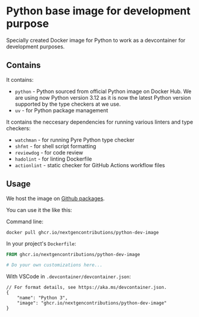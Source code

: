 # Python base image for development purpose

Specially created Docker image for Python to work as a devcontainer for development purposes. 

## Contains

It contains:

- `python` - Python sourced from official Python image on Docker Hub. We are using now Python version 3.12 as it is now the latest Python version supported by the type checkers at we use. 
- `uv` - for Python package management

It contains the neccesary dependencies for running various linters and type checkers:

- `watchman` - for running Pyre Python type checker 
- `shfmt` - for shell script formatting
- `reviewdog` - for code review
- `hadolint` - for linting Dockerfile
- `actionlint` - static checker for GitHub Actions workflow files

## Usage

We host the image on [Github packages](https://github.com/NextGenContributions/python-dev-image/pkgs/container/python-dev-image).

You can use it the like this:

Command line:
```shell
docker pull ghcr.io/nextgencontributions/python-dev-image
```

In your project's `Dockerfile`:
```Dockerfile
FROM ghcr.io/nextgencontributions/python-dev-image

# Do your own customizations here...
```

With VSCode in `.devcontainer/devcontainer.json`:
```jsonc
// For format details, see https://aka.ms/devcontainer.json.
{
	"name": "Python 3",
	"image": "ghcr.io/nextgencontributions/python-dev-image"
}
```
